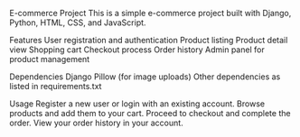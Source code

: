 E-commerce Project
This is a simple e-commerce project built with Django, Python, HTML, CSS, and JavaScript.

Features
User registration and authentication
Product listing
Product detail view
Shopping cart
Checkout process
Order history
Admin panel for product management

Dependencies
Django
Pillow (for image uploads)
Other dependencies as listed in requirements.txt

Usage
Register a new user or login with an existing account.
Browse products and add them to your cart.
Proceed to checkout and complete the order.
View your order history in your account.
